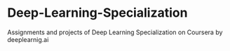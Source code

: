# Deep-Learning-Specialization
Assignments and projects of Deep Learning Specialization on Coursera by deeplearnig.ai
